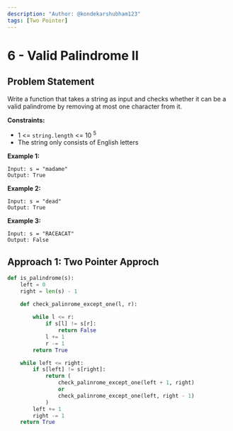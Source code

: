 ```yaml
---
description: "Author: @kondekarshubham123"
tags: [Two Pointer]
---
```


# 6 - Valid Palindrome II

## Problem Statement

Write a function that takes a string as input and checks whether it can be a valid palindrome by removing at most one character from it.


**Constraints:**

- 1 <= `string.length` <= 10 <sup>5</sup>
- The string only consists of English letters


**Example 1:**

```
Input: s = "madame"
Output: True
```

**Example 2:**

```
Input: s = "dead"
Output: True
```

**Example 3:**

```
Input: s = "RACEACAT"
Output: False
```


## Approach 1: Two Pointer Approch

<Tabs>

<TabItem value="py" label="Python">
<SolutionAuthor name="@kondekarshubham123"/>

```python
def is_palindrome(s):
    left = 0
    right = len(s) - 1

    def check_palinrome_except_one(l, r):
        
        while l <= r:
            if s[l] != s[r]:
                return False
            l += 1
            r -= 1
        return True

    while left <= right:
        if s[left] != s[right]:
            return (
                check_palinrome_except_one(left + 1, right)
                or 
                check_palinrome_except_one(left, right - 1)
            )
        left += 1
        right -= 1
    return True

```
</TabItem>
</Tabs>